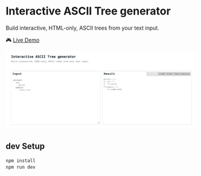 # Interactive ASCII Tree generator

Build interactive, HTML-only, ASCII trees from your text input.

🎮 [Live Demo](https://interactive-ascii-tee-generator.netlify.app/)

![alt text](image.png)

## dev Setup

```sh
npm install
npm run dev
```
